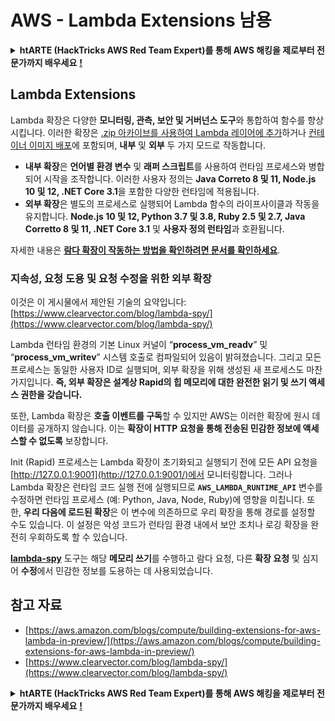 # AWS - Lambda Extensions 남용

<details>

<summary><strong>htARTE (HackTricks AWS Red Team Expert)를 통해 AWS 해킹을 제로부터 전문가까지 배우세요</strong> <a href="https://training.hacktricks.xyz/courses/arte"><strong>!</strong></a></summary>

HackTricks를 지원하는 다른 방법:

* **회사가 HackTricks에 광고되길 원하거나** **HackTricks를 PDF로 다운로드**하려면 [**구독 요금제**](https://github.com/sponsors/carlospolop)를 확인하세요!
* [**공식 PEASS & HackTricks 스왜그**](https://peass.creator-spring.com)를 얻으세요
* [**The PEASS Family**](https://opensea.io/collection/the-peass-family)를 발견하세요, 당사의 독점 [**NFTs**](https://opensea.io/collection/the-peass-family) 컬렉션
* **💬 [**Discord 그룹**](https://discord.gg/hRep4RUj7f)에 가입하거나 [**텔레그램 그룹**](https://t.me/peass)에 가입하거나 **트위터** 🐦 [**@hacktricks\_live**](https://twitter.com/hacktricks\_live)**를 팔로우하세요.**
* **해킹 트릭을 공유하려면** [**HackTricks**](https://github.com/carlospolop/hacktricks) 및 [**HackTricks Cloud**](https://github.com/carlospolop/hacktricks-cloud) github 저장소로 PR을 제출하세요.

</details>

## Lambda Extensions

Lambda 확장은 다양한 **모니터링, 관측, 보안 및 거버넌스 도구**와 통합하여 함수를 향상시킵니다. 이러한 확장은 [.zip 아카이브를 사용하여 Lambda 레이어에 추가](https://docs.aws.amazon.com/lambda/latest/dg/configuration-layers.html)하거나 [컨테이너 이미지 배포](https://aws.amazon.com/blogs/compute/working-with-lambda-layers-and-extensions-in-container-images/)에 포함되며, **내부** 및 **외부** 두 가지 모드로 작동합니다.

* **내부 확장**은 **언어별 환경 변수** 및 **래퍼 스크립트**를 사용하여 런타임 프로세스와 병합되어 시작을 조작합니다. 이러한 사용자 정의는 **Java Correto 8 및 11, Node.js 10 및 12, .NET Core 3.1**을 포함한 다양한 런타임에 적용됩니다.
* **외부 확장**은 별도의 프로세스로 실행되어 Lambda 함수의 라이프사이클과 작동을 유지합니다. **Node.js 10 및 12, Python 3.7 및 3.8, Ruby 2.5 및 2.7, Java Corretto 8 및 11, .NET Core 3.1** 및 **사용자 정의 런타임**과 호환됩니다.

자세한 내용은 [**람다 확장이 작동하는 방법을 확인하려면 문서를 확인하세요**](https://docs.aws.amazon.com/lambda/latest/dg/runtimes-extensions-api.html).

### 지속성, 요청 도용 및 요청 수정을 위한 외부 확장

이것은 이 게시물에서 제안된 기술의 요약입니다: [https://www.clearvector.com/blog/lambda-spy/](https://www.clearvector.com/blog/lambda-spy/)

Lambda 런타임 환경의 기본 Linux 커널이 “**process\_vm\_readv**” 및 “**process\_vm\_writev**” 시스템 호출로 컴파일되어 있음이 밝혀졌습니다. 그리고 모든 프로세스는 동일한 사용자 ID로 실행되며, 외부 확장을 위해 생성된 새 프로세스도 마찬가지입니다. **즉, 외부 확장은 설계상 Rapid의 힙 메모리에 대한 완전한 읽기 및 쓰기 액세스 권한을 갖습니다.**

또한, Lambda 확장은 **호출 이벤트를 구독**할 수 있지만 AWS는 이러한 확장에 원시 데이터를 공개하지 않습니다. 이는 **확장이 HTTP 요청을 통해 전송된 민감한 정보에 액세스할 수 없도록** 보장합니다.

Init (Rapid) 프로세스는 Lambda 확장이 초기화되고 실행되기 전에 모든 API 요청을 [http://127.0.0.1:9001](http://127.0.0.1:9001/)에서 모니터링합니다. 그러나 Lambda 확장은 런타임 코드 실행 전에 실행되므로 **`AWS_LAMBDA_RUNTIME_API`** 변수를 수정하면 런타임 프로세스 (예: Python, Java, Node, Ruby)에 영향을 미칩니다. 또한, **우리 다음에 로드된 확장**은 이 변수에 의존하므로 우리 확장을 통해 경로를 설정할 수도 있습니다. 이 설정은 악성 코드가 런타임 환경 내에서 보안 조치나 로깅 확장을 완전히 우회하도록 할 수 있습니다.

[**lambda-spy**](https://github.com/clearvector/lambda-spy) 도구는 해당 **메모리 쓰기**를 수행하고 람다 요청, 다른 **확장 요청** 및 심지어 **수정**에서 민감한 정보를 도용하는 데 사용되었습니다.

## 참고 자료

* [https://aws.amazon.com/blogs/compute/building-extensions-for-aws-lambda-in-preview/](https://aws.amazon.com/blogs/compute/building-extensions-for-aws-lambda-in-preview/)
* [https://www.clearvector.com/blog/lambda-spy/](https://www.clearvector.com/blog/lambda-spy/)

<details>

<summary><strong>htARTE (HackTricks AWS Red Team Expert)를 통해 AWS 해킹을 제로부터 전문가까지 배우세요</strong> <a href="https://training.hacktricks.xyz/courses/arte"><strong>!</strong></a></summary>

HackTricks를 지원하는 다른 방법:

* **회사가 HackTricks에 광고되길 원하거나** **HackTricks를 PDF로 다운로드**하려면 [**구독 요금제**](https://github.com/sponsors/carlospolop)를 확인하세요!
* [**공식 PEASS & HackTricks 스왜그**](https://peass.creator-spring.com)를 얻으세요
* [**The PEASS Family**](https://opensea.io/collection/the-peass-family)를 발견하세요, 당사의 독점 [**NFTs**](https://opensea.io/collection/the-peass-family) 컬렉션
* **💬 [**Discord 그룹**](https://discord.gg/hRep4RUj7f)에 가입하거나 [**텔레그램 그룹**](https://t.me/peass)에 가입하거나 **트위터** 🐦 [**@hacktricks\_live**](https://twitter.com/hacktricks\_live)**를 팔로우하세요.**
* **해킹 트릭을 공유하려면** [**HackTricks**](https://github.com/carlospolop/hacktricks) 및 [**HackTricks Cloud**](https://github.com/carlospolop/hacktricks-cloud) github 저장소로 PR을 제출하세요.

</details>
